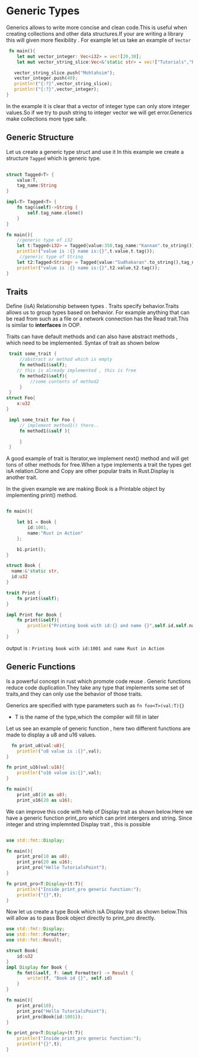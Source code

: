 # Generic Types

Generics allows to write more concise and clean code.This is useful when creating collections and other data structures.If your are writing a library this will given more flexibility . For example let us take an example of `Vector`

```rust
 fn main(){
    let mut vector_integer: Vec<i32> = vec![20,30];
    let mut vector_string_slice:Vec<&'static str> = vec!["Tutorials","Point"];

   vector_string_slice.push("Mohtahsim");
   vector_integer.push(40);
   println!("{:?}",vector_string_slice);
   println!("{:?}",vector_integer);
}
```

In the example it is clear that a vector of integer type can only store integer values.So if we try to push string to integer vector we will get error.Generics make collections more type safe.

## Generic Structure

Let us create a generic type struct and use it
In this example we create a structure `Tagged` which is generic type.

```rust
  
struct Tagged<T> {
    value:T,
    tag_name:String
}

impl<T> Tagged<T> {
    fn tag(&self)->String {
        self.tag_name.clone()
    }
}

fn main(){
    //generic type of i32
    let t:Tagged<i32> = Tagged{value:350,tag_name:"Kannan".to_string()};
    println!("value is :{} name is:{}",t.value,t.tag());
     //generic type of String
    let t2:Tagged<String> = Tagged{value:"Sudhakaran".to_string(),tag_name:"Kannan".to_string()};
    println!("value is :{} name is:{}",t2.value,t2.tag());
}

```

## Traits

 Define (isA) Relationship between types . Traits specify behavior.Traits allows us to group types based on behavior. For example anything that can be read from such as a file or a network connection has the Read trait.This is similar to **interfaces** in OOP.

 Traits can have default methods and can also have abstract methods , which need to be implemented. Syntax of trait as shown below

 ```rust
  trait some_trait {
      //abstract or method which is empty
      fn method1(&self);
     // this is already implemented , this is free
      fn method2(&self){
          //some contents of method2
      }
  }
 struct Foo{
     x:u32
 }

  impl some_trait for Foo {
      // implement method1() there..
      fn method1(&self ){

      }
  }

 ```

A good example of trait is Iterator,we implement next() method and will get tons of other methods for free.When a type implements a trait the types get isA relation.Clone and Copy are other popular traits in Rust.Display is another trait.

In the given example we are making Book is a Printable object by implementing print() method.

```rust

fn main(){

    let b1 = Book {
        id:1001,
        name:"Rust in Action"
    };

    b1.print();
}

struct Book {
  name:&'static str,
  id:u32
}

trait Print {
    fn print(&self);
}

impl Print for Book {
    fn print(&self){
        println!("Printing book with id:{} and name {}",self.id,self.name)
    }
}

```

output is : `Printing book with id:1001 and name Rust in Action`

## Generic Functions

Is a powerful concept in rust which promote code reuse . Generic functions reduce code duplication.They take any type that implements some set of traits,and they can only use the behavior of those traits.

Generics are specified with type parameters such as
 `fn foo<T>(val:T){}`
- T is the name of the type,which the compiler will fill in later
  
Let us see an example of  generic function ,
here two different functions are made to display a u8 and u16 values.

```rust
  fn print_u8(val:u8){
    println!("u8 value is :{}",val);
}

fn print_u16(val:u16){
    println!("u16 value is:{}",val);
}

fn main(){
    print_u8(10 as u8);
    print_u16(20 as u16);

```

We can improve this code with help of Display trait as shown below.Here we have a generic function print_pro which can print intergers and string. Since integer and string implemnted Display trait , this is possible

```rust

use std::fmt::Display;

fn main(){
    print_pro(10 as u8);
    print_pro(20 as u16);
    print_pro("Hello TutorialsPoint");
}

fn print_pro<T:Display>(t:T){
    println!("Inside print_pro generic function:");
    println!("{}",t);
}


```

Now let us create a type Book which isA Display trait as shown below.This will allow as to pass Book object directly to print_pro directly.

```rust
use std::fmt::Display;
use std::fmt::Formatter;
use std::fmt::Result;

struct Book{
    id:u32
}
impl Display for Book {
    fn fmt(&self, f: &mut Formatter) -> Result {
        write!(f, "Book id {}", self.id)
    }
}

fn main(){
    print_pro(10);
    print_pro("Hello TutorialsPoint");
    print_pro(Book{id:1001});
}

fn print_pro<T:Display>(t:T){
    println!("Inside print_pro generic function:");
    println!("{}",t);
}

```